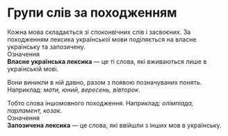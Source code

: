 # Групи слів за походженням

<div class="space">Кожна мова складається зi споконвiчних слiв i засвоєних. За походженням лексика української мови подiляється на власне українську та запозичену.</div>

<div class="space">
<div class="eoz-wrap">
<span class="eoz">Означення</span>
<div class="eoz-text">
<b>Власне українська лексика</b> — це тi слова, якi вживаються лише
в українськiй мовi.
</div>
</div>
</div>

Вони виникли в нiй давно, разом з появою позначуваних понять.
Наприклад: *мати, юний, вересень, вiвторок*.

<div class="space">Тобто слова iншомовного походження. Наприклад: <i>олiмпiада, парламент, козак</i>.</div>

<div class="space">
<div class="eoz-wrap">
<span class="eoz">Означення</span>
<div class="eoz-text">
<b>Запозичена лексика</b> — це слова, якi ввiйшли з iнших мов в українську.
</div>
</div>
</div>

